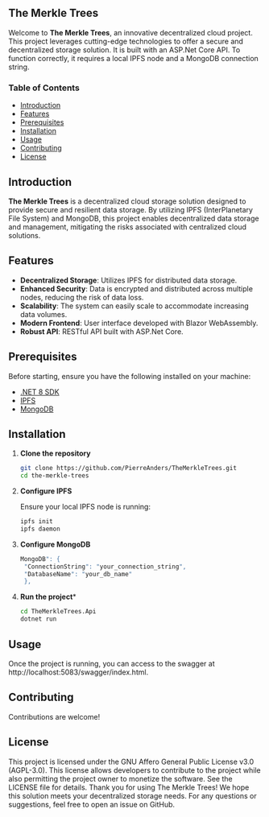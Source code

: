 ## The Merkle Trees

Welcome to **The Merkle Trees**, an innovative decentralized cloud project. This project leverages cutting-edge
technologies to offer a secure and decentralized storage solution. It is built with an
ASP.Net Core API. To function correctly, it requires a local IPFS node and a MongoDB connection string.

### Table of Contents

- [Introduction](#introduction)
- [Features](#features)
- [Prerequisites](#prerequisites)
- [Installation](#installation)
- [Usage](#usage)
- [Contributing](#contributing)
- [License](#license)

## Introduction

**The Merkle Trees** is a decentralized cloud storage solution designed to provide secure and resilient data storage. By
utilizing IPFS (InterPlanetary File System) and MongoDB, this project enables decentralized data storage and management,
mitigating the risks associated with centralized cloud solutions.

## Features

- **Decentralized Storage**: Utilizes IPFS for distributed data storage.
- **Enhanced Security**: Data is encrypted and distributed across multiple nodes, reducing the risk of data loss.
- **Scalability**: The system can easily scale to accommodate increasing data volumes.
- **Modern Frontend**: User interface developed with Blazor WebAssembly.
- **Robust API**: RESTful API built with ASP.Net Core.

## Prerequisites

Before starting, ensure you have the following installed on your machine:

- [.NET 8 SDK](https://dotnet.microsoft.com/download/dotnet/8.0)
- [IPFS](https://ipfs.io/)
- [MongoDB](https://www.mongodb.com/)

## Installation

1. **Clone the repository**

   ```bash
   git clone https://github.com/PierreAnders/TheMerkleTrees.git
   cd the-merkle-trees
   ```

2. **Configure IPFS**

   Ensure your local IPFS node is running:
   ```bash
   ipfs init
   ipfs daemon
   ```

3. **Configure MongoDB**
     ```bash
     MongoDB": {
      "ConnectionString": "your_connection_string",
      "DatabaseName": "your_db_name"
      },
      ```

4. **Run the project***
   ```bash
   cd TheMerkleTrees.Api
   dotnet run
   ```

## Usage
Once the project is running, you can access to the swagger at http://localhost:5083/swagger/index.html.

## Contributing

Contributions are welcome!

## License

This project is licensed under the GNU Affero General Public License v3.0 (AGPL-3.0). This license allows developers to contribute to the project while also permitting the project owner to monetize the software. See the LICENSE file for details. Thank you for using The Merkle Trees! We hope this solution meets your decentralized storage needs. For any questions or suggestions, feel free to open an issue on GitHub.